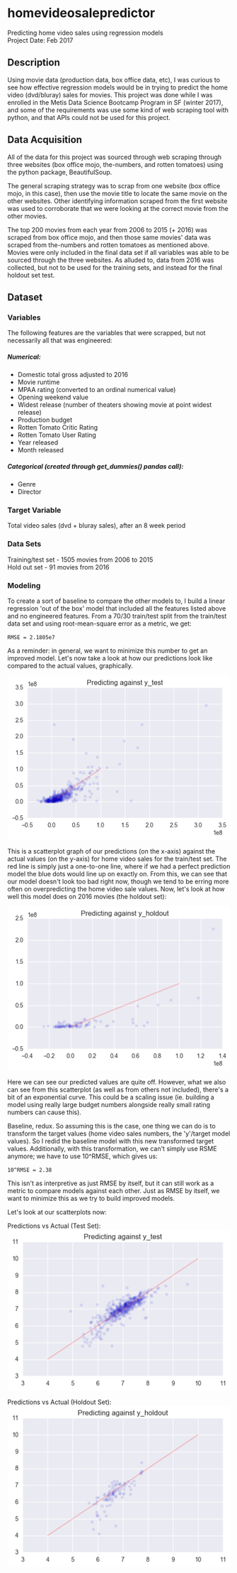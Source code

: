 # homevideosalepredictor
Predicting home video sales using regression models  
Project Date: Feb 2017

## Description

Using movie data (production data, box office data, etc), I was curious to see how effective regression models would be in trying to predict the home video (dvd/bluray) sales for movies. This project was done while I was enrolled in the Metis Data Science Bootcamp Program in SF (winter 2017), and some of the requirements was use some kind of web scraping tool with python, and that APIs could not be used for this project.

## Data Acquisition

All of the data for this project was sourced through web scraping through three websites (box office mojo, the-numbers, and rotten tomatoes) using the python package, BeautifulSoup. 

The general scraping strategy was to scrap from one website (box office mojo, in this case), then use the movie title to locate the same movie on the other websites. Other identifying information scraped from the first website was used to corroborate that we were looking at the correct movie from the other movies.

The top 200 movies from each year from 2006 to 2015 (+ 2016) was scraped from box office mojo, and then those same movies' data was scraped from the-numbers and rotten tomatoes as mentioned above. Movies were only included in the final data set if all variables was able to be sourced through the three websites. As alluded to, data from 2016 was collected, but not to be used for the training sets, and instead for the final holdout set test.

## Dataset

### Variables  
The following features are the variables that were scrapped, but not necessarily all that was engineered:  

##### Numerical:  
  * Domestic total gross adjusted to 2016  
  * Movie runtime  
  * MPAA rating (converted to an ordinal numerical value)  
  * Opening weekend value  
  * Widest release (number of theaters showing movie at point widest release)
  * Production budget  
  * Rotten Tomato Critic Rating  
  * Rotten Tomato User Rating  
  * Year released  
  * Month released  
  
##### Categorical (created through get_dummies() pandas call):  
  * Genre  
  * Director  

### Target Variable
Total video sales (dvd + bluray sales), after an 8 week period

### Data Sets
Training/test set - 1505 movies from 2006 to 2015  
Hold out set - 91 movies from 2016  

### Modeling

To create a sort of baseline to compare the other models to, I build a linear regression 'out of the box' model that included all the features listed above and no engineered features. From a 70/30 train/test split from the train/test data set and using root-mean-square error as a metric, we get:  
```
RMSE = 2.1805e7
```  
As a reminder: in general, we want to minimize this number to get an improved model. Let's now take a look at how our predictions look like compared to the actual values, graphically.  

![alt text](https://raw.githubusercontent.com/giancarlo-garbagnati/homevideosalepredictor/master/images/LR1-test.png "Predictions vs Actual (Test set)")  

This is a scatterplot graph of our predictions (on the x-axis) against the actual values (on the y-axis) for home video sales for the train/test set. The red line is simply just a one-to-one line, where if we had a perfect prediction model the blue dots would line up on exactly on. From this, we can see that our model doesn't look too bad right now, though we tend to be erring more often on overpredicting the home video sale values. Now, let's look at how well this model does on 2016 movies (the holdout set):

![alt text](https://raw.githubusercontent.com/giancarlo-garbagnati/homevideosalepredictor/master/images/LR1-holdout.png "Predictions vs Actual (Holdout set)")  

Here we can see our predicted values are quite off. However, what we also can see from this scatterplot (as well as from others not included), there's a bit of an exponential curve. This could be a scaling issue (ie. building a model using really large budget numbers alongside really small rating numbers can cause this).

Baseline, redux. So assuming this is the case, one thing we can do is to transform the target values (home video sales numbers, the 'y'/target model values). So I redid the baseline model with this new transformed target values. Additionally, with this transformation, we can't simply use RSME anymore; we have to use 10^RMSE, which gives us:  
```
10^RMSE = 2.38
```  
This isn't as interpretive as just RMSE by itself, but it can still work as a metric to compare models against each other. Just as RMSE by itself, we want to minimize this as we try to build improved models.  

Let's look at our scatterplots now:  

Predictions vs Actual (Test Set): ![alt text](https://raw.githubusercontent.com/giancarlo-garbagnati/homevideosalepredictor/master/images/LR1-test-tformed.png "Predictions vs Actual (Test set) - updated")  

Predictions vs Actual (Holdout Set): ![alt text](https://raw.githubusercontent.com/giancarlo-garbagnati/homevideosalepredictor/master/images/LR1-holdout-tformed.png "Predictions vs Actual (Holdout set) - updated")  
